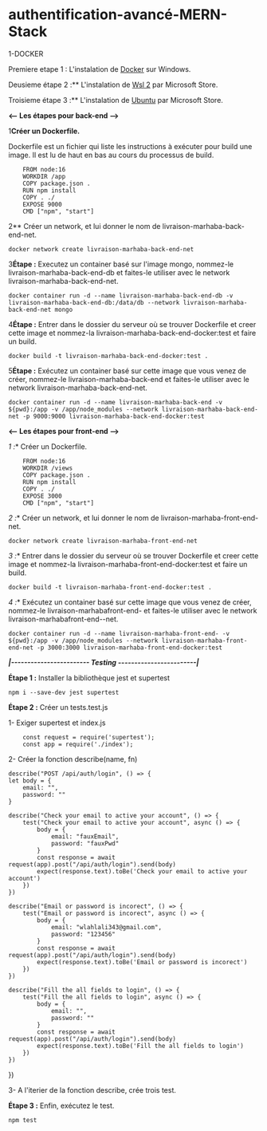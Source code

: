 # authentification-avancé-MERN-Stack

1-DOCKER

Premiere etape 1 : L'instalation de  <a href="https://www.docker.com">Docker</a> sur Windows.

Deusieme étape 2 :** L'instalation de  <a href="https://www.microsoft.com/store/productId/9P9TQF7MRM4R">Wsl 2</a> par  Microsoft Store.

Troisieme étape 3 :** L'instalation de  <a href="https://www.microsoft.com/store/productId/9PDXGNCFSCZV">Ubuntu</a> par  Microsoft Store.


**<-- Les étapes pour back-end -->**

1**Créer un Dockerfile.**


 Dockerfile est un fichier qui liste les instructions à exécuter pour build une image. Il est lu de haut en bas au cours du processus de build.

        FROM node:16
        WORKDIR /app
        COPY package.json .
        RUN npm install
        COPY . ./
        EXPOSE 9000
        CMD ["npm", "start"]
    
2** Créer un network, et lui donner le nom de livraison-marhaba-back-end-net.

    docker network create livraison-marhaba-back-end-net

3**Étape :** Executez un container basé sur l'image mongo, nommez-le livraison-marhaba-back-end-db et faites-le utiliser avec le network livraison-marhaba-back-end-net.

    docker container run -d --name livraison-marhaba-back-end-db -v livraison-marhaba-back-end-db:/data/db --network livraison-marhaba-back-end-net mongo

4**Étape :** Entrer dans le dossier du serveur où se trouver Dockerfile et creer cette image et nommez-la livraison-marhaba-back-end-docker:test et faire un build.

    docker build -t livraison-marhaba-back-end-docker:test .

5**Étape :** Exécutez un container basé sur cette image que vous venez de créer, nommez-le livraison-marhaba-back-end et faites-le utiliser avec le network livraison-marhaba-back-end-net.

    docker container run -d --name livraison-marhaba-back-end -v ${pwd}:/app -v /app/node_modules --network livraison-marhaba-back-end-net -p 9000:9000 livraison-marhaba-back-end-docker:test
    

**<-- Les étapes pour front-end -->**

*1 :** Créer un Dockerfile.

        FROM node:16
        WORKDIR /views
        COPY package.json .
        RUN npm install
        COPY . ./
        EXPOSE 3000
        CMD ["npm", "start"]

*2 :** Créer un network, et lui donner le nom de livraison-marhaba-front-end-net.

    docker network create livraison-marhaba-front-end-net

*3 :** Entrer dans le dossier du serveur où se trouver Dockerfile et creer cette image et nommez-la livraison-marhaba-front-end-docker:test et faire un build.

    docker build -t livraison-marhaba-front-end-docker:test .

*4 :** Exécutez un container basé sur cette image que vous venez de créer, nommez-le livraison-marhabafront-end- et faites-le utiliser avec le network livraison-marhabafront-end--net.
    
    docker container run -d --name livraison-marhaba-front-end- -v ${pwd}:/app -v /app/node_modules --network livraison-marhaba-front-end-net -p 3000:3000 livraison-marhaba-front-end-docker:test


*****|------------------------ Testing ------------------------|*****

**Étape 1 :** Installer la bibliothèque jest et supertest

    npm i --save-dev jest supertest

**Étape 2 :** Créer un tests.test.js
    
1-  Exiger supertest et index.js

        const request = require('supertest');
        const app = require('./index');

2-  Créer la fonction describe(name, fn)

    describe("POST /api/auth/login", () => {
    let body = {
        email: "",
        password: ""
    }
    
    describe("Check your email to active your account", () => {
        test("Check your email to active your account", async () => {
            body = {
                email: "fauxEmail",
                password: "fauxPwd"
            }
            const response = await request(app).post("/api/auth/login").send(body)
            expect(response.text).toBe('Check your email to active your account')
        })
    })

    describe("Email or password is incorect", () => {
        test("Email or password is incorect", async () => {
            body = {
                email: "wlahlali343@gmail.com",
                password: "123456"
            }
            const response = await request(app).post("/api/auth/login").send(body)
            expect(response.text).toBe('Email or password is incorect')
        })
    })

    describe("Fill the all fields to login", () => {
        test("Fill the all fields to login", async () => {
            body = {
                email: "",
                password: ""
            }
            const response = await request(app).post("/api/auth/login").send(body)
            expect(response.text).toBe('Fill the all fields to login')
        })
    })
})

3- A l'iterier de la fonction describe, crée trois test.
    
**Étape 3 :** Enfin, exécutez le test.

    npm test
    
